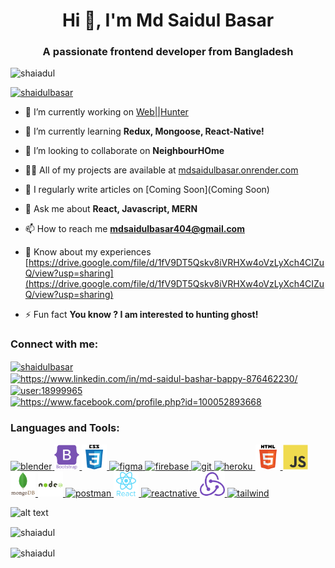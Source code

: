 <h1 align="center">Hi 👋, I'm Md Saidul Basar</h1>
<h3 align="center">A passionate frontend developer from Bangladesh</h3>

<p align="left"> <img src="https://komarev.com/ghpvc/?username=shaiadul&label=Profile%20views&color=0e75b6&style=flat" alt="shaiadul" /> </p>

<p align="left"> <a href="https://twitter.com/shaidulbasar" target="blank"><img src="https://img.shields.io/twitter/follow/shaidulbasar?logo=twitter&style=for-the-badge" alt="shaidulbasar" /></a> </p>

- 🔭 I’m currently working on [Web||Hunter](https://github.com/shaiadul/Web-Hunter)

- 🌱 I’m currently learning **Redux, Mongoose, React-Native!**

- 👯 I’m looking to collaborate on **NeighbourHOme**

- 👨‍💻 All of my projects are available at [mdsaidulbasar.onrender.com](mdsaidulbasar.onrender.com)

- 📝 I regularly write articles on [Coming Soon](Coming Soon)

- 💬 Ask me about **React, Javascript, MERN**

- 📫 How to reach me **mdsaidulbasar404@gmail.com**

- 📄 Know about my experiences [https://drive.google.com/file/d/1fV9DT5Qskv8iVRHXw4oVzLyXch4CIZuQ/view?usp=sharing](https://drive.google.com/file/d/1fV9DT5Qskv8iVRHXw4oVzLyXch4CIZuQ/view?usp=sharing)

- ⚡ Fun fact **You know ? I am interested to hunting ghost!**

<h3 align="left">Connect with me:</h3>
<p align="left">
<a href="https://twitter.com/shaidulbasar" target="blank"><img align="center" src="https://raw.githubusercontent.com/rahuldkjain/github-profile-readme-generator/master/src/images/icons/Social/twitter.svg" alt="shaidulbasar" height="30" width="40" /></a>
<a href="https://linkedin.com/in/https://www.linkedin.com/in/md-saidul-bashar-bappy-876462230/" target="blank"><img align="center" src="https://raw.githubusercontent.com/rahuldkjain/github-profile-readme-generator/master/src/images/icons/Social/linked-in-alt.svg" alt="https://www.linkedin.com/in/md-saidul-bashar-bappy-876462230/" height="30" width="40" /></a>
<a href="https://stackoverflow.com/users/user:18999965" target="blank"><img align="center" src="https://raw.githubusercontent.com/rahuldkjain/github-profile-readme-generator/master/src/images/icons/Social/stack-overflow.svg" alt="user:18999965" height="30" width="40" /></a>
<a href="https://fb.com/https://www.facebook.com/profile.php?id=100052893668" target="blank"><img align="center" src="https://raw.githubusercontent.com/rahuldkjain/github-profile-readme-generator/master/src/images/icons/Social/facebook.svg" alt="https://www.facebook.com/profile.php?id=100052893668" height="30" width="40" /></a>
</p>

<h3 align="left">Languages and Tools:</h3>
<p align="left"> <a href="https://www.blender.org/" target="_blank" rel="noreferrer"> <img src="https://download.blender.org/branding/community/blender_community_badge_white.svg" alt="blender" width="40" height="40"/> </a> <a href="https://getbootstrap.com" target="_blank" rel="noreferrer"> <img src="https://raw.githubusercontent.com/devicons/devicon/master/icons/bootstrap/bootstrap-plain-wordmark.svg" alt="bootstrap" width="40" height="40"/> </a> <a href="https://www.w3schools.com/css/" target="_blank" rel="noreferrer"> <img src="https://raw.githubusercontent.com/devicons/devicon/master/icons/css3/css3-original-wordmark.svg" alt="css3" width="40" height="40"/> </a>  <a href="https://www.figma.com/" target="_blank" rel="noreferrer"> <img src="https://www.vectorlogo.zone/logos/figma/figma-icon.svg" alt="figma" width="40" height="40"/> </a> <a href="https://firebase.google.com/" target="_blank" rel="noreferrer"> <img src="https://www.vectorlogo.zone/logos/firebase/firebase-icon.svg" alt="firebase" width="40" height="40"/> </a> <a href="https://git-scm.com/" target="_blank" rel="noreferrer"> <img src="https://www.vectorlogo.zone/logos/git-scm/git-scm-icon.svg" alt="git" width="40" height="40"/> </a> <a href="https://heroku.com" target="_blank" rel="noreferrer"> <img src="https://www.vectorlogo.zone/logos/heroku/heroku-icon.svg" alt="heroku" width="40" height="40"/> </a> <a href="https://www.w3.org/html/" target="_blank" rel="noreferrer"> <img src="https://raw.githubusercontent.com/devicons/devicon/master/icons/html5/html5-original-wordmark.svg" alt="html5" width="40" height="40"/> </a> <a href="https://developer.mozilla.org/en-US/docs/Web/JavaScript" target="_blank" rel="noreferrer"> <img src="https://raw.githubusercontent.com/devicons/devicon/master/icons/javascript/javascript-original.svg" alt="javascript" width="40" height="40"/> </a> <a href="https://www.mongodb.com/" target="_blank" rel="noreferrer"> <img src="https://raw.githubusercontent.com/devicons/devicon/master/icons/mongodb/mongodb-original-wordmark.svg" alt="mongodb" width="40" height="40"/> </a> <a href="https://nodejs.org" target="_blank" rel="noreferrer"> <img src="https://raw.githubusercontent.com/devicons/devicon/master/icons/nodejs/nodejs-original-wordmark.svg" alt="nodejs" width="40" height="40"/> </a> <a href="https://postman.com" target="_blank" rel="noreferrer"> <img src="https://www.vectorlogo.zone/logos/getpostman/getpostman-icon.svg" alt="postman" width="40" height="40"/> </a> <a href="https://reactjs.org/" target="_blank" rel="noreferrer"> <img src="https://raw.githubusercontent.com/devicons/devicon/master/icons/react/react-original-wordmark.svg" alt="react" width="40" height="40"/> </a> <a href="https://reactnative.dev/" target="_blank" rel="noreferrer"> <img src="https://reactnative.dev/img/header_logo.svg" alt="reactnative" width="40" height="40"/> </a> <a href="https://redux.js.org" target="_blank" rel="noreferrer"> <img src="https://raw.githubusercontent.com/devicons/devicon/master/icons/redux/redux-original.svg" alt="redux" width="40" height="40"/> </a> <a href="https://tailwindcss.com/" target="_blank" rel="noreferrer"> <img src="https://www.vectorlogo.zone/logos/tailwindcss/tailwindcss-icon.svg" alt="tailwind" width="40" height="40"/> </a> </p>

![alt text](https://media-exp1.licdn.com/dms/image/C5616AQE83e9tIn1OCA/profile-displaybackgroundimage-shrink_200_800/0/1662834730037?e=1668038400&v=beta&t=JeS9dHf6fmKNSHKSx1AA2vTFEEc03RNOvso7l95QWmY)

<p><img align="center" src="https://github-readme-stats.vercel.app/api/top-langs?username=shaiadul&show_icons=true&locale=en&layout=compact" alt="shaiadul" /></p>

<p><img align="center" src="https://github-readme-streak-stats.herokuapp.com/?user=shaiadul&" alt="shaiadul" /></p>
